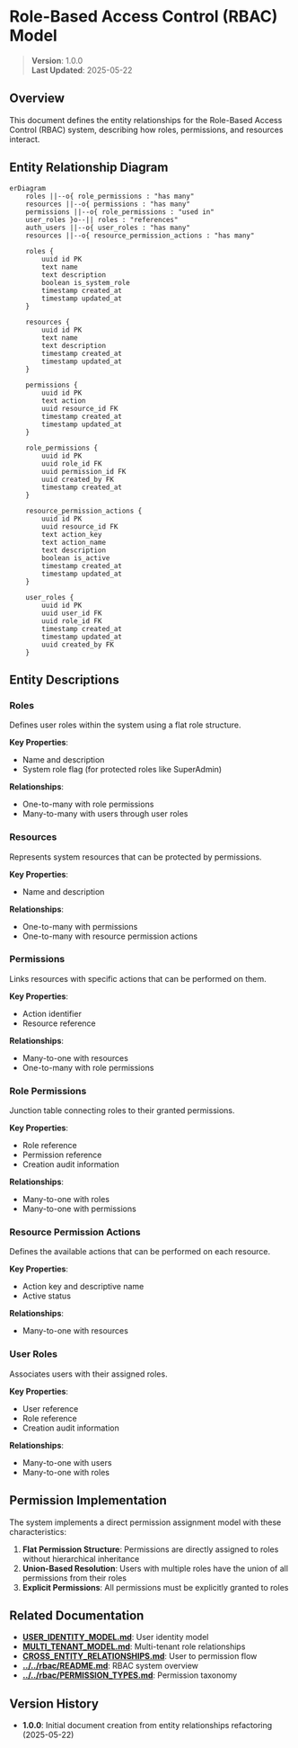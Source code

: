 
# Role-Based Access Control (RBAC) Model

> **Version**: 1.0.0  
> **Last Updated**: 2025-05-22

## Overview

This document defines the entity relationships for the Role-Based Access Control (RBAC) system, describing how roles, permissions, and resources interact.

## Entity Relationship Diagram

```mermaid
erDiagram
    roles ||--o{ role_permissions : "has many"
    resources ||--o{ permissions : "has many"
    permissions ||--o{ role_permissions : "used in"
    user_roles }o--|| roles : "references"
    auth_users ||--o{ user_roles : "has many"
    resources ||--o{ resource_permission_actions : "has many"
    
    roles {
        uuid id PK
        text name
        text description
        boolean is_system_role
        timestamp created_at
        timestamp updated_at
    }
    
    resources {
        uuid id PK
        text name
        text description
        timestamp created_at
        timestamp updated_at
    }
    
    permissions {
        uuid id PK
        text action
        uuid resource_id FK
        timestamp created_at
        timestamp updated_at
    }
    
    role_permissions {
        uuid id PK
        uuid role_id FK
        uuid permission_id FK
        uuid created_by FK
        timestamp created_at
    }
    
    resource_permission_actions {
        uuid id PK
        uuid resource_id FK
        text action_key
        text action_name
        text description
        boolean is_active
        timestamp created_at
        timestamp updated_at
    }
    
    user_roles {
        uuid id PK
        uuid user_id FK
        uuid role_id FK
        timestamp created_at
        timestamp updated_at
        uuid created_by FK
    }
```

## Entity Descriptions

### Roles

Defines user roles within the system using a flat role structure.

**Key Properties**:
- Name and description
- System role flag (for protected roles like SuperAdmin)

**Relationships**:
- One-to-many with role permissions
- Many-to-many with users through user roles

### Resources

Represents system resources that can be protected by permissions.

**Key Properties**:
- Name and description

**Relationships**:
- One-to-many with permissions
- One-to-many with resource permission actions

### Permissions

Links resources with specific actions that can be performed on them.

**Key Properties**:
- Action identifier
- Resource reference

**Relationships**:
- Many-to-one with resources
- One-to-many with role permissions

### Role Permissions

Junction table connecting roles to their granted permissions.

**Key Properties**:
- Role reference
- Permission reference
- Creation audit information

**Relationships**:
- Many-to-one with roles
- Many-to-one with permissions

### Resource Permission Actions

Defines the available actions that can be performed on each resource.

**Key Properties**:
- Action key and descriptive name
- Active status

**Relationships**:
- Many-to-one with resources

### User Roles

Associates users with their assigned roles.

**Key Properties**:
- User reference
- Role reference
- Creation audit information

**Relationships**:
- Many-to-one with users
- Many-to-one with roles

## Permission Implementation

The system implements a direct permission assignment model with these characteristics:

1. **Flat Permission Structure**: Permissions are directly assigned to roles without hierarchical inheritance
2. **Union-Based Resolution**: Users with multiple roles have the union of all permissions from their roles
3. **Explicit Permissions**: All permissions must be explicitly granted to roles

## Related Documentation

- **[USER_IDENTITY_MODEL.md](USER_IDENTITY_MODEL.md)**: User identity model
- **[MULTI_TENANT_MODEL.md](MULTI_TENANT_MODEL.md)**: Multi-tenant role relationships
- **[CROSS_ENTITY_RELATIONSHIPS.md](CROSS_ENTITY_RELATIONSHIPS.md)**: User to permission flow
- **[../../rbac/README.md](../../rbac/README.md)**: RBAC system overview
- **[../../rbac/PERMISSION_TYPES.md](../../rbac/PERMISSION_TYPES.md)**: Permission taxonomy

## Version History

- **1.0.0**: Initial document creation from entity relationships refactoring (2025-05-22)
